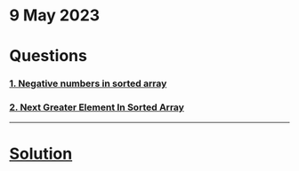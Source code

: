 # 9 May 2023

# Questions

### [1. Negative numbers in sorted array](https://workat.tech/problem-solving/practice/negative-numbers-in-sorted-array)

### [2. Next Greater Element In Sorted Array](https://workat.tech/problem-solving/practice/next-greater-element-in-sorted-array)

---
# [Solution](solution.md)